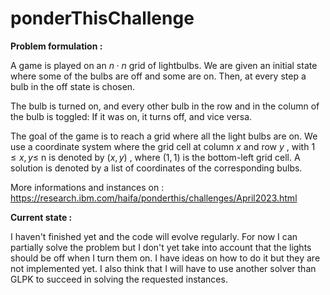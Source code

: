 
# ponderThisChallenge
__Problem formulation :__

A game is played on an $n\cdot n$ grid of lightbulbs. We are given an initial state where some of the bulbs are off and some are on. Then, at every step a bulb in the off state is chosen.

The bulb is turned on, and every other bulb in the row and in the column of the bulb is toggled: If it was on, it turns off, and vice versa.

The goal of the game is to reach a grid where all the light bulbs are on. We use a coordinate system where the grid cell at column $x$ and row $y$ , with $1 \leqslant x,y \leqslant$ n is denoted by $(x,y)$ , where $(1,1)$ is the bottom-left grid cell. A solution is denoted by a list of coordinates of the corresponding bulbs.

More informations and instances on : https://research.ibm.com/haifa/ponderthis/challenges/April2023.html

__Current state :__

I haven't finished yet and the code will evolve regularly. For now I can partially solve the problem but I don't yet take into account that the lights should be off when I turn them on. I have ideas on how to do it but they are not implemented yet. 
I also think that I will have to use another solver than GLPK to succeed in solving the requested instances.

